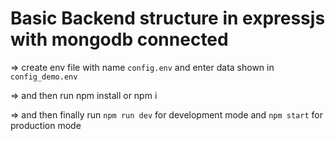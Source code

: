
# Basic Backend structure in expressjs with mongodb connected

=> create env file with name ```config.env``` and enter data shown in ```config_demo.env```

=> and then run npm install or npm i

=> and then finally run ```npm run dev``` for development mode and ```npm start``` for production mode